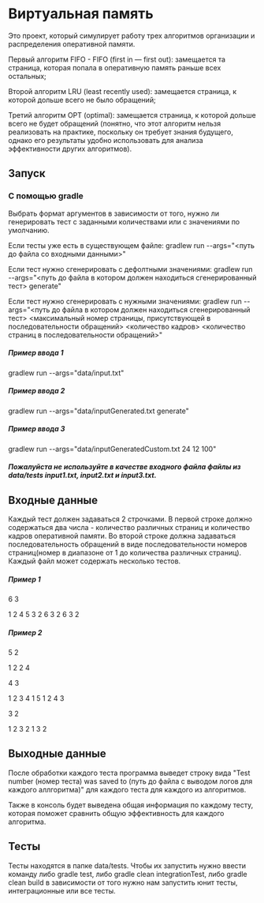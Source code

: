 # Виртуальная память

Это проект, который симулирует работу трех алгоритмов организации и распределения оперативной памяти.

Первый алгоритм FIFO - FIFO (first in — first out): замещается та страница, которая попала в оперативную память раньше всех остальных;

Второй алгоритм LRU (least recently used): замещается страница, к которой дольше всего не было обращений;

Третий алгоритм OPT (optimal): замещается страница, к которой дольше всего не будет обращений (понятно, что этот алгоритм нельзя реализовать на практике, поскольку он требует знания будущего, однако его результаты удобно использовать для анализа эффективности других алгоритмов).

## Запуск

### С помощью gradle
Выбрать формат аргументов в зависимости от того, нужно ли генерировать тест с заданными количествами или с значениями по умолчанию.

Если тесты уже есть в существующем файле: 
gradlew run --args="<путь до файла со входными данными>"

Если тест нужно сгенерировать с дефолтными значениями: 
gradlew run --args="<путь до файла в котором должен находиться сгенерированный тест> generate"

Если тест нужно сгенерировать с нужными значениями: 
gradlew run --args="<путь до файла в котором должен находиться сгенерированный тест> <максимальный номер страницы, присутствующей в последовательности обращений> <количество кадров> <количество страниц в последовательности обращений>"

##### Пример ввода 1
gradlew run --args="data/input.txt"

##### Пример ввода 2
gradlew run --args="data/inputGenerated.txt generate"

##### Пример ввода 3
gradlew run --args="data/inputGeneratedCustom.txt 24 12 100"

##### Пожалуйста не используйте в качестве входного файла файлы из data/tests input1.txt, input2.txt и input3.txt.

## Входные данные

Каждый тест должен задаваться 2 строчками. В первой строке должно содержаться два числа - количество различных страниц и количество кадров оперативной памяти. 
Во второй строке должна задаваться последовательность обращений в виде последовательности номеров страниц(номер в диапазоне от 1 до количества различных страниц). Каждый файл может содержать несколько тестов.

##### Пример 1

6 3

1 2 4 5 3 2 6 3 2 6 3 2

##### Пример 2

5 2

1 2 2 4

4 3

1 2 3 4 1 5 1 2 4 3

3 2

1 2 3 2 1 3 2

## Выходные данные
После обработки каждого теста программа выведет строку вида "Test number (номер теста) was saved to (путь до файла с выводом логов для каждого аллгоритма)" для каждого теста для каждого из алгоритмов.

Также в консоль будет выведена общая информация по каждому тесту, которая поможет сравнить общую эффективность для каждого алгоритма.

## Тесты
Тесты находятся в папке data/tests. Чтобы их запустить нужно ввести команду либо gradle test, либо gradle clean integrationTest, либо gradle clean build в зависимости от того нужно нам запустить юнит тесты, интеграционные или все тесты.
